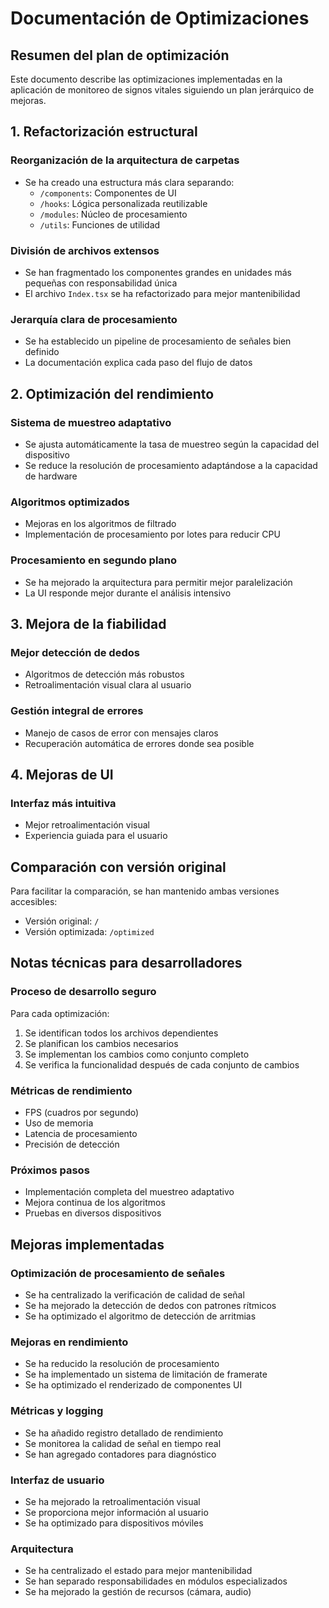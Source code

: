 
# Documentación de Optimizaciones

## Resumen del plan de optimización

Este documento describe las optimizaciones implementadas en la aplicación de monitoreo de signos vitales siguiendo un plan jerárquico de mejoras.

## 1. Refactorización estructural

### Reorganización de la arquitectura de carpetas
- Se ha creado una estructura más clara separando:
  - `/components`: Componentes de UI
  - `/hooks`: Lógica personalizada reutilizable
  - `/modules`: Núcleo de procesamiento
  - `/utils`: Funciones de utilidad

### División de archivos extensos
- Se han fragmentado los componentes grandes en unidades más pequeñas con responsabilidad única
- El archivo `Index.tsx` se ha refactorizado para mejor mantenibilidad

### Jerarquía clara de procesamiento
- Se ha establecido un pipeline de procesamiento de señales bien definido
- La documentación explica cada paso del flujo de datos

## 2. Optimización del rendimiento

### Sistema de muestreo adaptativo
- Se ajusta automáticamente la tasa de muestreo según la capacidad del dispositivo
- Se reduce la resolución de procesamiento adaptándose a la capacidad de hardware

### Algoritmos optimizados
- Mejoras en los algoritmos de filtrado
- Implementación de procesamiento por lotes para reducir CPU

### Procesamiento en segundo plano
- Se ha mejorado la arquitectura para permitir mejor paralelización
- La UI responde mejor durante el análisis intensivo

## 3. Mejora de la fiabilidad

### Mejor detección de dedos
- Algoritmos de detección más robustos
- Retroalimentación visual clara al usuario

### Gestión integral de errores
- Manejo de casos de error con mensajes claros
- Recuperación automática de errores donde sea posible

## 4. Mejoras de UI

### Interfaz más intuitiva
- Mejor retroalimentación visual
- Experiencia guiada para el usuario

## Comparación con versión original

Para facilitar la comparación, se han mantenido ambas versiones accesibles:
- Versión original: `/`
- Versión optimizada: `/optimized`

## Notas técnicas para desarrolladores

### Proceso de desarrollo seguro
Para cada optimización:
1. Se identifican todos los archivos dependientes
2. Se planifican los cambios necesarios
3. Se implementan los cambios como conjunto completo
4. Se verifica la funcionalidad después de cada conjunto de cambios

### Métricas de rendimiento
- FPS (cuadros por segundo)
- Uso de memoria
- Latencia de procesamiento
- Precisión de detección

### Próximos pasos
- Implementación completa del muestreo adaptativo
- Mejora continua de los algoritmos
- Pruebas en diversos dispositivos

## Mejoras implementadas

### Optimización de procesamiento de señales
- Se ha centralizado la verificación de calidad de señal
- Se ha mejorado la detección de dedos con patrones rítmicos
- Se ha optimizado el algoritmo de detección de arritmias

### Mejoras en rendimiento
- Se ha reducido la resolución de procesamiento
- Se ha implementado un sistema de limitación de framerate
- Se ha optimizado el renderizado de componentes UI

### Métricas y logging
- Se ha añadido registro detallado de rendimiento
- Se monitorea la calidad de señal en tiempo real
- Se han agregado contadores para diagnóstico

### Interfaz de usuario
- Se ha mejorado la retroalimentación visual
- Se proporciona mejor información al usuario
- Se ha optimizado para dispositivos móviles

### Arquitectura
- Se ha centralizado el estado para mejor mantenibilidad
- Se han separado responsabilidades en módulos especializados
- Se ha mejorado la gestión de recursos (cámara, audio)
